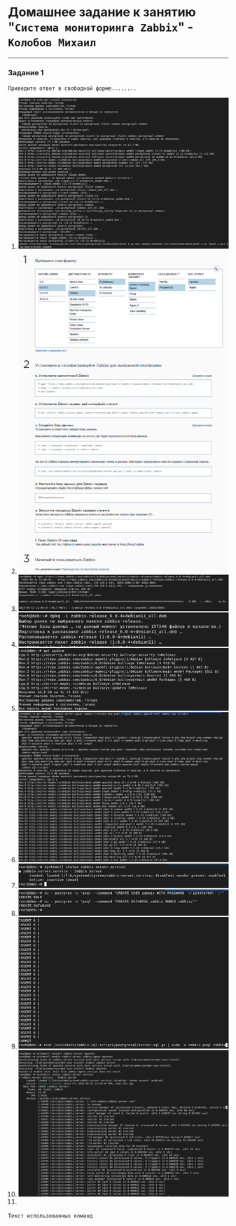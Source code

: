 # Домашнее задание к занятию "`Система мониторинга Zabbix`" - `Колобов Михаил`
---

### Задание 1

`Приведите ответ в свободной форме........`

1. ![01-02](screen/task_1/01-02.PNG)
2. ![01-03](screen/task_1/01-03.PNG)
3. ![01-03-01](screen/task_1/01-03-01.PNG)
4. ![01-03-02](screen/task_1/01-03-02.PNG)
5. ![01-03-03](screen/task_1/01-03-03.PNG)
6. ![01-03-04](screen/task_1/01-03-04.PNG)
7. ![01-03-05](screen/task_1/01-03-05.PNG)
8. ![01-03-06](screen/task_1/01-03-06.PNG)
9. ![01-03-07](screen/task_1/01-03-07.PNG)
10. ![01-03-08](screen/task_1/01-03-08.PNG)
11. 

`Текст использованных команд`
